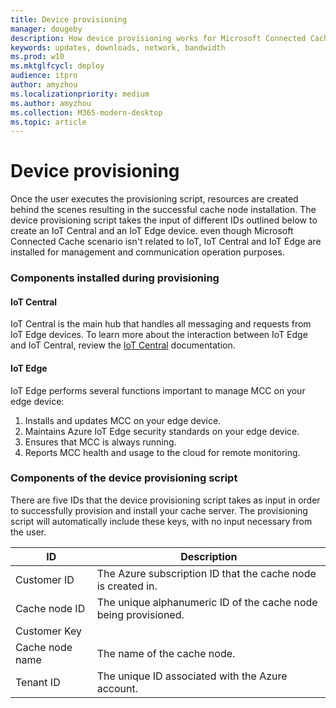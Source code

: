 ```yaml
---
title: Device provisioning
manager: dougeby
description: How device provisioning works for Microsoft Connected Cache
keywords: updates, downloads, network, bandwidth
ms.prod: w10
ms.mktglfcycl: deploy
audience: itpro
author: amyzhou
ms.localizationpriority: medium
ms.author: amyzhou
ms.collection: M365-modern-desktop
ms.topic: article
---
```


# Device provisioning

Once the user executes the provisioning script, resources are created behind the scenes resulting in the successful cache node installation. 
The device provisioning script takes the input of different IDs outlined below to create an IoT Central and an IoT Edge device. even though Microsoft Connected Cache scenario isn't related to IoT, IoT Central and IoT Edge are installed for management and communication operation purposes. 

### Components installed during provisioning

#### IoT Central

IoT Central is the main hub that handles all messaging and requests from IoT Edge devices. To learn more about the interaction between IoT Edge and IoT Central, review the [IoT Central](/azure/iot-central/core/concepts-iot-edge) documentation.

#### IoT Edge

IoT Edge performs several functions important to manage MCC on your edge device:

1. Installs and updates MCC on your edge device.
1. Maintains Azure IoT Edge security standards on your edge device.
1. Ensures that MCC is always running.
1. Reports MCC health and usage to the cloud for remote monitoring.

### Components of the device provisioning script

There are five IDs that the device provisioning script takes as input in order to successfully provision and install your cache server. The provisioning script will automatically include these keys, with no input necessary from the user.

| ID | Description |
| -- | --- |
| Customer ID | The Azure subscription ID that the cache node is created in. |
| Cache node ID | The unique alphanumeric ID of the cache node being provisioned. |
| Customer Key | |
| Cache node name | The name of the cache node. |
| Tenant ID | The unique ID associated with the Azure account. |

